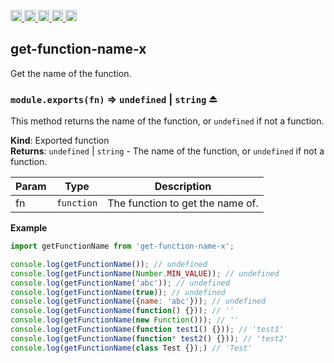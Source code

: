 <a href="https://travis-ci.org/Xotic750/get-function-name-x"
  title="Travis status">
<img
  src="https://travis-ci.org/Xotic750/get-function-name-x.svg?branch=master"
  alt="Travis status" height="18">
</a>
<a href="https://david-dm.org/Xotic750/get-function-name-x"
  title="Dependency status">
<img src="https://david-dm.org/Xotic750/get-function-name-x/status.svg"
  alt="Dependency status" height="18"/>
</a>
<a
  href="https://david-dm.org/Xotic750/get-function-name-x?type=dev"
  title="devDependency status">
<img src="https://david-dm.org/Xotic750/get-function-name-x/dev-status.svg"
  alt="devDependency status" height="18"/>
</a>
<a href="https://badge.fury.io/js/get-function-name-x"
  title="npm version">
<img src="https://badge.fury.io/js/get-function-name-x.svg"
  alt="npm version" height="18">
</a>
<a href="https://www.jsdelivr.com/package/npm/get-function-name-x"
  title="jsDelivr hits">
<img src="https://data.jsdelivr.com/v1/package/npm/get-function-name-x/badge?style=rounded"
  alt="jsDelivr hits" height="18">
</a>

<a name="module_get-function-name-x"></a>

## get-function-name-x

Get the name of the function.

<a name="exp_module_get-function-name-x--module.exports"></a>

### `module.exports(fn)` ⇒ <code>undefined</code> \| <code>string</code> ⏏

This method returns the name of the function, or `undefined` if not
a function.

**Kind**: Exported function  
**Returns**: <code>undefined</code> \| <code>string</code> - The name of the function, or `undefined` if
not a function.

| Param | Type                  | Description                      |
| ----- | --------------------- | -------------------------------- |
| fn    | <code>function</code> | The function to get the name of. |

**Example**

```js
import getFunctionName from 'get-function-name-x';

console.log(getFunctionName()); // undefined
console.log(getFunctionName(Number.MIN_VALUE)); // undefined
console.log(getFunctionName('abc')); // undefined
console.log(getFunctionName(true)); // undefined
console.log(getFunctionName({name: 'abc'})); // undefined
console.log(getFunctionName(function() {})); // ''
console.log(getFunctionName(new Function())); // ''
console.log(getFunctionName(function test1() {})); // 'test1'
console.log(getFunctionName(function* test2() {})); // 'test2'
console.log(getFunctionName(class Test {});) // 'Test'
```
